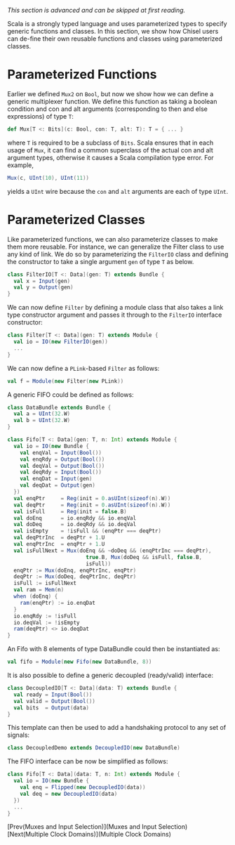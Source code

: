 _This section is advanced and can be skipped at first reading._

Scala is a strongly typed language and uses parameterized types to specify generic functions and classes.
In this section, we show how Chisel users can de-fine their own reusable functions and classes using parameterized classes.

# Parameterized Functions

Earlier we defined `Mux2` on `Bool`, but now we show how we can define a generic multiplexer function.
We define this function as taking a boolean condition and con and alt arguments (corresponding to then and else expressions) of type `T`:

```scala
def Mux[T <: Bits](c: Bool, con: T, alt: T): T = { ... }
```

where `T` is required to be a subclass of `Bits`.
Scala ensures that in each usage of `Mux`, it can find a common superclass of the actual con and alt argument types,
otherwise it causes a Scala compilation type error.
For example,

```scala
Mux(c, UInt(10), UInt(11))
```

yields a `UInt` wire because the `con` and `alt` arguments are each of type `UInt`.

<!---
Jack: I cannot seem to get this to actually work
      Scala does not like the * in FIR since it could be from UInt or SInt

We now present a more advanced example of parameterized functions for defining an inner product FIR digital filter generically over Chisel `Num`s.

The inner product FIR filter can be mathematically defined as:
\begin{equation}
y[t] = \sum_j w_j * x_j[t-j]
\end{equation}


where `x` is the input and `w` is a vector of weights.
In Chisel this can be defined as:


```scala
def delays[T <: Data](x: T, n: Int): List[T] = 
  if (n <= 1) List(x) else x :: delays(RegNext(x), n - 1)

def FIR[T <: Data with Num[T]](ws: Seq[T], x: T): T = 
  ws zip delays(x, ws.length) map { case (a, b) => a * b } reduce (_ + _)
```
 
where 
`delays` creates a list of incrementally increasing delays of its input and
`reduce` constructs a reduction circuit given a binary combiner function `f`.  
In this case, `reduce` creates a summation circuit.
Finally, the `FIR` function is constrained to work on inputs of type `Num` where Chisel multiplication and addition are defined.
--->

# Parameterized Classes

Like parameterized functions, we can also parameterize classes to make them more reusable.
For instance, we can generalize the Filter class to use any kind of link.
We do so by parameterizing the `FilterIO` class and defining the constructor to take a single argument `gen` of type `T` as below.

```scala
class FilterIO[T <: Data](gen: T) extends Bundle { 
  val x = Input(gen)
  val y = Output(gen)
}
```

We can now define `Filter` by defining a module class that also takes a link type constructor argument and passes it through to the `FilterIO` interface constructor:

```scala
class Filter[T <: Data](gen: T) extends Module { 
  val io = IO(new FilterIO(gen))
  ...
}
```

We can now define a `PLink`-based `Filter` as follows:

```scala
val f = Module(new Filter(new PLink))
```

A generic FIFO could be defined as follows:

```scala
class DataBundle extends Bundle {
  val a = UInt(32.W)
  val b = UInt(32.W)
}

class Fifo[T <: Data](gen: T, n: Int) extends Module {
  val io = IO(new Bundle {
    val enqVal = Input(Bool())
    val enqRdy = Output(Bool())
    val deqVal = Output(Bool())
    val deqRdy = Input(Bool())
    val enqDat = Input(gen)
    val deqDat = Output(gen)
  })
  val enqPtr     = Reg(init = 0.asUInt(sizeof(n).W))
  val deqPtr     = Reg(init = 0.asUInt(sizeof(n).W))
  val isFull     = Reg(init = false.B)
  val doEnq      = io.enqRdy && io.enqVal
  val doDeq      = io.deqRdy && io.deqVal
  val isEmpty    = !isFull && (enqPtr === deqPtr)
  val deqPtrInc  = deqPtr + 1.U
  val enqPtrInc  = enqPtr + 1.U
  val isFullNext = Mux(doEnq && ~doDeq && (enqPtrInc === deqPtr),
                         true.B, Mux(doDeq && isFull, false.B,
                         isFull))
  enqPtr := Mux(doEnq, enqPtrInc, enqPtr)
  deqPtr := Mux(doDeq, deqPtrInc, deqPtr)
  isFull := isFullNext
  val ram = Mem(n)
  when (doEnq) {
    ram(enqPtr) := io.enqDat
  }
  io.enqRdy := !isFull
  io.deqVal := !isEmpty
  ram(deqPtr) <> io.deqDat
}
```

An Fifo with 8 elements of type DataBundle could then be instantiated as:

```scala
val fifo = Module(new Fifo(new DataBundle, 8))
```

It is also possible to define a generic decoupled (ready/valid) interface:

```scala
class DecoupledIO[T <: Data](data: T) extends Bundle {
  val ready = Input(Bool())
  val valid = Output(Bool())
  val bits  = Output(data)
}
```

This template can then be used to add a handshaking protocol to any
set of signals:

```scala
class DecoupledDemo extends DecoupledIO(new DataBundle)
```

The FIFO interface can be now be simplified as follows: 

```scala
class Fifo[T <: Data](data: T, n: Int) extends Module {
  val io = IO(new Bundle {
    val enq = Flipped(new DecoupledIO(data))
    val deq = new DecoupledIO(data)
  })
  ...
}
```

[Prev(Muxes and Input Selection)](Muxes and Input Selection) [Next(Multiple Clock Domains)](Multiple Clock Domains)